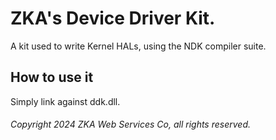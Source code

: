 # ZKA's Device Driver Kit.

A kit used to write Kernel HALs, using the NDK compiler suite.

## How to use it

Simply link against ddk.dll.

###### Copyright 2024 ZKA Web Services Co, all rights reserved.
